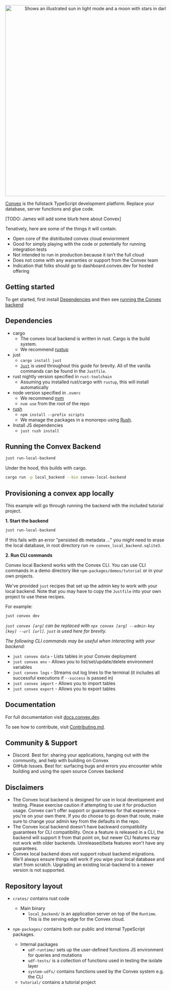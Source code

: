 <p align="center">
<picture>
  <source media="(prefers-color-scheme: dark)" srcset="https://github.com/get-convex/convex/assets/65152573/59aa88a1-6b65-4595-b485-011ed0aeb943#gh-dark-mode-only" width="600">
  <source media="(prefers-color-scheme: light)" srcset="https://github.com/get-convex/convex/assets/65152573/d6accb5f-e739-4397-9e4f-3911f0d16741" width="600">
  <img alt="Shows an illustrated sun in light mode and a moon with stars in dark mode." src="https://github.com/get-convex/convex/assets/65152573/d6accb5f-e739-4397-9e4f-3911f0d16741" width="600">
</picture>
</p>

[Convex](https://convex.dev) is the fullstack TypeScript development platform.
Replace your database, server functions and glue code.

[TODO: James will add some blurb here about Convex]

Tenatively, here are some of the things it will contain.

- Open core of the distributed convex cloud enviornment
- Good for simply playing with the code or potentially for running integration
  tests
- Not intended to run in production because it isn’t the full cloud
- Does not come with any warranties or support from the Convex team
- Indication that folks should go to dashboard.convex.dev for hosted offering

## Getting started

To get started, first install [Dependencies](#dependencies) and then see
[running the Convex backend](#running-the-convex-backend)

## Dependencies

- cargo
  - The convex local backend is written in rust. Cargo is the build system.
  - We recommend [rustup](https://rustup.rs/)
- just
  - `cargo install just`
  - [`Just`](https://github.com/casey/just) is used throughout this guide for
    brevity. All of the vanilla commands can be found in the `Justfile`.
- rust nightly version specified in `rust-toolchain`
  - Assuming you installed rust/cargo with `rustup`, this will install
    automatically
- node version specified in `.nvmrc`
  - We recommend [nvm](https://github.com/nvm-sh/nvm#installing-and-updating)
  - `nvm use` from the root of the repo
- [rush](https://rushjs.io/)
  - `npm install --prefix scripts`
  - We manage the packages in a monorepo using [Rush](https://rushjs.io/).
- Install JS dependencies
  - `just rush install`

## Running the Convex Backend

```bash
just run-local-backend
```

Under the hood, this builds with cargo.

```bash
cargo run -p local_backend --bin convex-local-backend
```

## Provisioning a convex app locally

This example will go through running the backend with the included tutorial
project.

**1. Start the backend**

```bash
just run-local-backend
```

If this fails with an error "persisted db metadata ..." you might need to erase
the local database, in root directory run `rm convex_local_backend.sqlite3`.

**2. Run CLI commands**

Convex local Backend works with the Convex CLI. You can use CLI commands in a
demo directory like `npm-packages/demos/tutorial` or in your own projects.

We've provided `just` recipes that set up the admin key to work with your local
backend. Note that you may have to copy the `Justfile` into your own project to
use these recipes.

For example:

```bash
just convex dev
```

_`just convex [arg]` can be replaced with
`npx convex [arg] --admin-key [key] --url [url]`. `just` is used here for
brevity._

_The following CLI commands may be useful when interacting with your backend:_

- `just convex data` - Lists tables in your Convex deployment
- `just convex env` - Allows you to list/set/update/delete environment variables
- `just convex logs` - Streams out log lines to the terminal (it includes all
  successful executions if `--success` is passed in)
- `just convex import` - Allows you to import tables
- `just convex export` - Allows you to export tables

## Documentation

For full documentation visit [docs.convex.dev](https://www.docs.convex.dev).

To see how to contribute, visit [Contributing.md](./CONTRIBUTING.md).

## Community & Support

- Discord. Best for: sharing your applications, hanging out with the community,
  and help with building on Convex
- GitHub Issues. Best for: surfacing bugs and errors you encounter while
  building and using the open source Convex backend

## Disclaimers

- The Convex local backend is designed for use in local development and testing.
  Please exercise caution if attempting to use it for production usage. Convex
  can't offer support or guarantees for that experience - you're on your own
  there. If you do choose to go down that route, make sure to change your admin
  key from the defaults in the repo.
- The Convex local backend doesn't have backward compatibility guarantees for
  CLI compatibility. Once a feature is released in a CLI, the backend will
  support it from that point on, but newer CLI features may not work with older
  backends. Unreleased/beta features won't have any guarantees.
- Convex local backend does not support robust backend migrations. We'll always
  ensure things will work if you wipe your local database and start from
  scratch. Upgrading an existing local-backend to a newer version is not
  supported.

## Repository layout

- `crates/` contains rust code

  - Main binary
    - `local_backend/` is an application server on top of the `Runtime`. This is
      the serving edge for the Convex cloud.

- `npm-packages/` contains both our public and internal TypeScript packages.
  - Internal packages
    - `udf-runtime/` sets up the user-defined functions JS environment for
      queries and mutations
    - `udf-tests/` is a collection of functions used in testing the isolate
      layer
    - `system-udfs/` contains functions used by the Convex system e.g. the CLI
  - `tutorial/` contains a tutorial project
